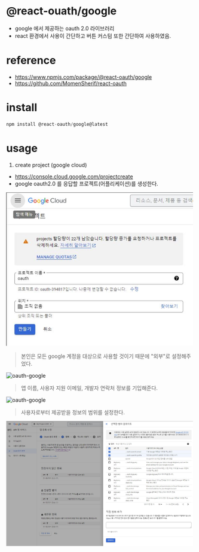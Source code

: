 # @react-ouath/google
+ google 에서 제공하는 oauth 2.0 라이브러리
+ react 환경에서 사용이 간단하고 버튼 커스텀 또한 간단하여 사용하였음.

# reference
+ https://www.npmjs.com/package/@react-oauth/google
+ https://github.com/MomenSherif/react-oauth

# install
``` javascript
npm install @react-oauth/google@latest
```

# usage
1. create project (google cloud)
+ https://console.cloud.google.com/projectcreate
+ google oauth2.0 를 응답할 프로젝트(어플리케이션)를 생성한다.

<img src="./img/1_create_project.JPG" alt="oauth-google" width="500px">

> 본인은 모든 google 계정을 대상으로 사용할 것이기 때문에 "외부"로 설정해주었다.
<img src="./img/2_agree_ouath.JPG" alt="oauth-google" width="500px">

> 앱 이름, 사용자 지원 이메일, 개발자 연락처 정보를 기입해준다.
<img src="./img/3_agree_ouath.JPG" alt="oauth-google" width="500px">

> 사용자로부터 제공받을 정보의 범위를 설정한다.
<img src="./img/4_range.JPG" alt="oauth-google" width="500px">
